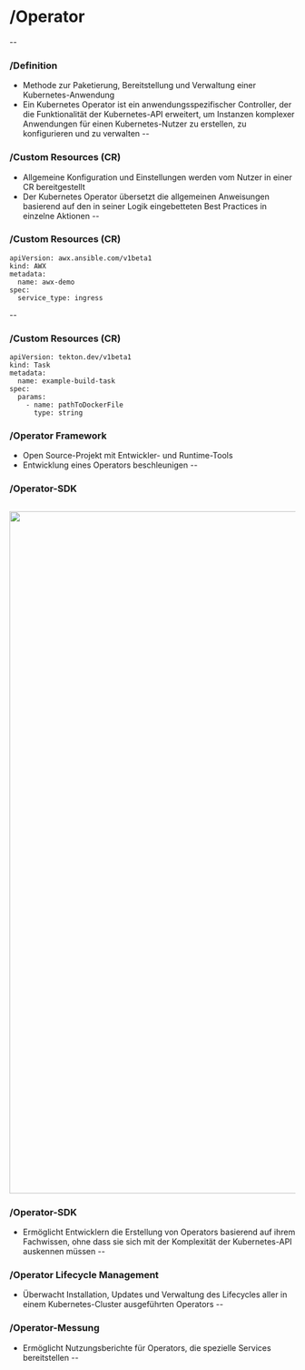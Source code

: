 # /Operator
--
### /Definition
* Methode zur Paketierung, Bereitstellung und Verwaltung einer Kubernetes-Anwendung <!-- .element: class="fragment fade-up" -->
* Ein Kubernetes Operator ist ein anwendungsspezifischer Controller, der die Funktionalität der Kubernetes-API erweitert, um Instanzen komplexer Anwendungen für einen Kubernetes-Nutzer zu erstellen, zu konfigurieren und zu verwalten <!-- .element: class="fragment fade-up" -->
--
### /Custom Resources (CR)
* Allgemeine Konfiguration und Einstellungen werden vom Nutzer in einer CR bereitgestellt <!-- .element: class="fragment fade-up" -->
* Der Kubernetes Operator übersetzt die allgemeinen Anweisungen basierend auf den in seiner Logik eingebetteten Best Practices in einzelne Aktionen <!-- .element: class="fragment fade-up" -->
--
### /Custom Resources (CR)
```
apiVersion: awx.ansible.com/v1beta1
kind: AWX
metadata:
  name: awx-demo
spec:
  service_type: ingress
```
--
### /Custom Resources (CR)
```
apiVersion: tekton.dev/v1beta1
kind: Task
metadata:
  name: example-build-task
spec:
  params:
    - name: pathToDockerFile
      type: string
```
### /Operator Framework
* Open Source-Projekt mit Entwickler- und Runtime-Tools <!-- .element: class="fragment fade-up" -->
* Entwicklung eines Operators beschleunigen <!-- .element: class="fragment fade-up" -->
--
### /Operator-SDK
[<img src="https://artifacts.tiab.labda.sva.de/images/kubernetes/operator.png" width="1200"/>](https://www.sva.de/index.html)
--
### /Operator-SDK
* Ermöglicht Entwicklern die Erstellung von Operators basierend auf ihrem Fachwissen, ohne dass sie sich mit der Komplexität der Kubernetes-API auskennen müssen <!-- .element: class="fragment fade-up" -->
--
### /Operator Lifecycle Management
* Überwacht Installation, Updates und Verwaltung des Lifecycles aller in einem Kubernetes-Cluster ausgeführten Operators <!-- .element: class="fragment fade-up" -->
--
### /Operator-Messung
* Ermöglicht Nutzungsberichte für Operators, die spezielle Services bereitstellen <!-- .element: class="fragment fade-up" -->
--
